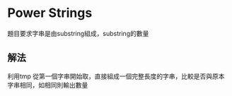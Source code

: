 # Power Strings

題目要求字串是由substring組成，substring的數量

## 解法

利用tmp 從第一個字串開始取，直接組成一個完整長度的字串，比較是否與原本字串相同，如相同則輸出數量